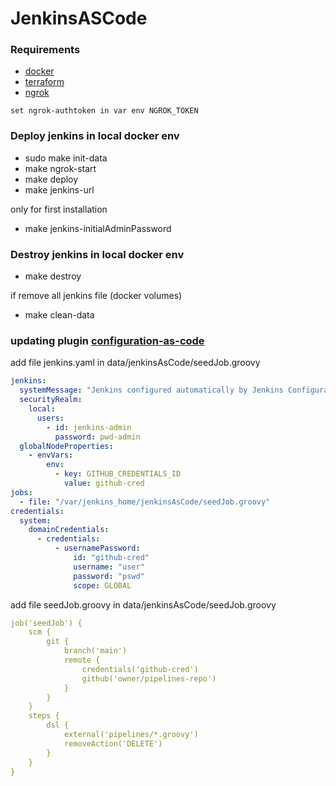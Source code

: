 # JenkinsASCode

### Requirements
- [docker](https://docs.docker.com/engine/install/)
- [terraform](https://developer.hashicorp.com/terraform/tutorials/aws-get-started/install-cli)
- [ngrok](https://ngrok.com/download) 

``set ngrok-authtoken in var env NGROK_TOKEN``

### Deploy jenkins in local docker env
- sudo make init-data
- make ngrok-start
- make deploy
- make jenkins-url

only for first installation
- make jenkins-initialAdminPassword

### Destroy jenkins in local docker env
- make destroy

if remove all jenkins file (docker volumes)
- make clean-data


### updating plugin [configuration-as-code](https://plugins.jenkins.io/configuration-as-code/)

add file jenkins.yaml in data/jenkinsAsCode/seedJob.groovy

```yaml
jenkins:
  systemMessage: "Jenkins configured automatically by Jenkins Configuration as Code plugin\n\n"
  securityRealm:
    local:
      users:
        - id: jenkins-admin
          password: pwd-admin
  globalNodeProperties:
    - envVars:
        env:
          - key: GITHUB_CREDENTIALS_ID
            value: github-cred
jobs:
  - file: "/var/jenkins_home/jenkinsAsCode/seedJob.groovy"
credentials:
  system:
    domainCredentials:
      - credentials:
          - usernamePassword:
              id: "github-cred"
              username: "user"
              password: "pswd"
              scope: GLOBAL
```

add file seedJob.groovy in data/jenkinsAsCode/seedJob.groovy

```yaml
job('seedJob') {
    scm {
        git {
            branch('main')
            remote {
                credentials('github-cred')
                github('owner/pipelines-repo')
            }
        }
    }
    steps {
        dsl {
            external('pipelines/*.groovy')
            removeAction('DELETE')
        }
    }
}
```
